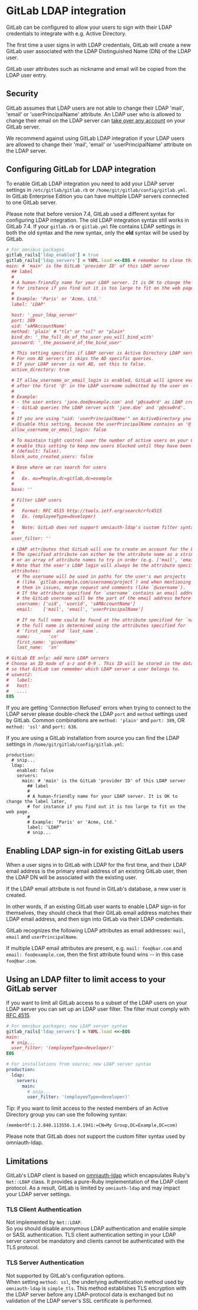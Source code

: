 # GitLab LDAP integration

GitLab can be configured to allow your users to sign with their LDAP credentials to integrate with e.g. Active Directory.

The first time a user signs in with LDAP credentials, GitLab will create a new GitLab user associated with the LDAP Distinguished Name (DN) of the LDAP user.

GitLab user attributes such as nickname and email will be copied from the LDAP user entry.

## Security

GitLab assumes that LDAP users are not able to change their LDAP 'mail', 'email' or 'userPrincipalName' attribute.
An LDAP user who is allowed to change their email on the LDAP server can [take over any account](#enabling-ldap-sign-in-for-existing-gitlab-users) on your GitLab server.

We recommend against using GitLab LDAP integration if your LDAP users are allowed to change their 'mail', 'email' or 'userPrincipalName'  attribute on the LDAP server.

## Configuring GitLab for LDAP integration

To enable GitLab LDAP integration you need to add your LDAP server settings in `/etc/gitlab/gitlab.rb` or `/home/git/gitlab/config/gitlab.yml`.
In GitLab Enterprise Edition you can have multiple LDAP servers connected to one GitLab server.

Please note that before version 7.4, GitLab used a different syntax for configuring LDAP integration.
The old LDAP integration syntax still works in GitLab 7.4.
If your `gitlab.rb` or `gitlab.yml` file contains LDAP settings in both the old syntax and the new syntax, only the __old__ syntax will be used by GitLab.

```ruby
# For omnibus packages
gitlab_rails['ldap_enabled'] = true
gitlab_rails['ldap_servers'] = YAML.load <<-EOS # remember to close this block with 'EOS' below
main: # 'main' is the GitLab 'provider ID' of this LDAP server
  ## label
  #
  # A human-friendly name for your LDAP server. It is OK to change the label later,
  # for instance if you find out it is too large to fit on the web page.
  #
  # Example: 'Paris' or 'Acme, Ltd.'
  label: 'LDAP'

  host: '_your_ldap_server'
  port: 389
  uid: 'sAMAccountName'
  method: 'plain' # "tls" or "ssl" or "plain"
  bind_dn: '_the_full_dn_of_the_user_you_will_bind_with'
  password: '_the_password_of_the_bind_user'

  # This setting specifies if LDAP server is Active Directory LDAP server.
  # For non AD servers it skips the AD specific queries.
  # If your LDAP server is not AD, set this to false.
  active_directory: true

  # If allow_username_or_email_login is enabled, GitLab will ignore everything
  # after the first '@' in the LDAP username submitted by the user on login.
  #
  # Example:
  # - the user enters 'jane.doe@example.com' and 'p@ssw0rd' as LDAP credentials;
  # - GitLab queries the LDAP server with 'jane.doe' and 'p@ssw0rd'.
  #
  # If you are using "uid: 'userPrincipalName'" on ActiveDirectory you need to
  # disable this setting, because the userPrincipalName contains an '@'.
  allow_username_or_email_login: false

  # To maintain tight control over the number of active users on your GitLab installation,
  # enable this setting to keep new users blocked until they have been cleared by the admin 
  # (default: false).
  block_auto_created_users: false

  # Base where we can search for users
  #
  #   Ex. ou=People,dc=gitlab,dc=example
  #
  base: ''

  # Filter LDAP users
  #
  #   Format: RFC 4515 http://tools.ietf.org/search/rfc4515
  #   Ex. (employeeType=developer)
  #
  #   Note: GitLab does not support omniauth-ldap's custom filter syntax.
  #
  user_filter: ''

  # LDAP attributes that GitLab will use to create an account for the LDAP user.
  # The specified attribute can either be the attribute name as a string (e.g. 'mail'),
  # or an array of attribute names to try in order (e.g. ['mail', 'email']).
  # Note that the user's LDAP login will always be the attribute specified as `uid` above.
  attributes:
    # The username will be used in paths for the user's own projects
    # (like `gitlab.example.com/username/project`) and when mentioning
    # them in issues, merge request and comments (like `@username`).
    # If the attribute specified for `username` contains an email address, 
    # the GitLab username will be the part of the email address before the '@'.
    username: ['uid', 'userid', 'sAMAccountName']
    email:    ['mail', 'email', 'userPrincipalName']

    # If no full name could be found at the attribute specified for `name`,
    # the full name is determined using the attributes specified for 
    # `first_name` and `last_name`.
    name:       'cn'
    first_name: 'givenName'
    last_name:  'sn'

# GitLab EE only: add more LDAP servers
# Choose an ID made of a-z and 0-9 . This ID will be stored in the database
# so that GitLab can remember which LDAP server a user belongs to.
# uswest2:
#   label:
#   host:
#   ....
EOS
```

If you are getting 'Connection Refused' errors when trying to connect to the LDAP server please double-check the LDAP `port` and `method` settings used by GitLab.
Common combinations are `method: 'plain'` and `port: 389`, OR `method: 'ssl'` and `port: 636`.

If you are using a GitLab installation from source you can find the LDAP settings in `/home/git/gitlab/config/gitlab.yml`:

```
production:
  # snip...
  ldap:
    enabled: false
    servers:
      main: # 'main' is the GitLab 'provider ID' of this LDAP server
        ## label
        #
        # A human-friendly name for your LDAP server. It is OK to change the label later,
        # for instance if you find out it is too large to fit on the web page.
        #
        # Example: 'Paris' or 'Acme, Ltd.'
        label: 'LDAP'
        # snip...
```

## Enabling LDAP sign-in for existing GitLab users

When a user signs in to GitLab with LDAP for the first time, and their LDAP email address is the primary email address of an existing GitLab user, then the LDAP DN will be associated with the existing user.

If the LDAP email attribute is not found in GitLab's database, a new user is created.

In other words, if an existing GitLab user wants to enable LDAP sign-in for themselves, they should check that their GitLab email address matches their LDAP email address, and then sign into GitLab via their LDAP credentials.

GitLab recognizes the following LDAP attributes as email addresses: `mail`, `email` and `userPrincipalName`.

If multiple LDAP email attributes are present, e.g. `mail: foo@bar.com` and `email: foo@example.com`, then the first attribute found wins -- in this case `foo@bar.com`.

## Using an LDAP filter to limit access to your GitLab server

If you want to limit all GitLab access to a subset of the LDAP users on your LDAP server you can set up an LDAP user filter.
The filter must comply with [RFC 4515](http://tools.ietf.org/search/rfc4515).

```ruby
# For omnibus packages; new LDAP server syntax
gitlab_rails['ldap_servers'] = YAML.load <<-EOS
main:
  # snip...
  user_filter: '(employeeType=developer)'
EOS
```

```yaml
# For installations from source; new LDAP server syntax
production:
  ldap:
    servers:
      main:
        # snip...
        user_filter: '(employeeType=developer)'
```

Tip: if you want to limit access to the nested members of an Active Directory group you can use the following syntax:

```
(memberOf:1.2.840.113556.1.4.1941:=CN=My Group,DC=Example,DC=com)
```

Please note that GitLab does not support the custom filter syntax used by omniauth-ldap.

## Limitations

GitLab's LDAP client is based on [omniauth-ldap](https://gitlab.com/gitlab-org/omniauth-ldap)
which encapsulates Ruby's `Net::LDAP` class. It provides a pure-Ruby implementation
of the LDAP client protocol. As a result, GitLab is limited by `omniauth-ldap` and may impact your LDAP 
server settings.

### TLS Client Authentication  
Not implemented by `Net::LDAP`.  
So you should disable anonymous LDAP authentication and enable simple or SASL 
authentication. TLS client authentication setting in your LDAP server cannot be
mandatory and clients cannot be authenticated with the TLS protocol. 

### TLS Server Authentication  
Not supported by GitLab's configuration options.  
When setting `method: ssl`, the underlying authentication method used by 
`omniauth-ldap` is `simple_tls`.  This method establishes TLS encryption with 
the LDAP server before any LDAP-protocol data is exchanged but no validation of
the LDAP server's SSL certificate is performed.